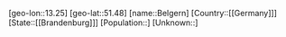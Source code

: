 ﻿---
location: [51.48,13.25]
type: City
tags:
- geo/City


SpocWebEntityId: 29082
isDeleted: false
confidential: public

---
[geo-lon::13.25]
[geo-lat::51.48]
[name::Belgern]
[Country::[[Germany]]]
[State::[[Brandenburg]]]
[Population::]
[Unknown::]

